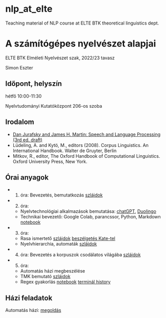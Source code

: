# nlp_at_elte
Teaching material of NLP course at ELTE BTK theoretical linguistics dept.

# A számítógépes nyelvészet alapjai

ELTE BTK Elméleti Nyelvészet szak, 2022/23 tavasz

Simon Eszter

## Időpont, helyszín

hétfő 10:00-11:30

Nyelvtudományi Kutatóközpont 206-os szoba 

## Irodalom

- [Dan Jurafsky and James H. Martin: Speech and Language Processing (3rd ed. draft)](https://web.stanford.edu/~jurafsky/slp3/)
- Lüdeling, A. and Kytö, M., editors (2008). Corpus Linguistics. An International Handbook. Walter de Gruyter, Berlin
- Mitkov, R., editor, The Oxford Handbook of Computational Linguistics. Oxford University Press, New York.

## Órai anyagok

* 1. óra: Bevezetés, bemutatkozás [szlájdok](nlp_at_elte.pdf)
* 2. óra: 
  * Nyelvtechnológiai alkalmazások bemutatása: [chatGPT](Chat_GPT.pptx), [Duolingo](https://docs.google.com/document/d/1UpUkHnkx_8_gB4gPkTUgEBQ0_AJp8VgM7NEV7wzRLzc/edit?usp=sharing)
  * Technikai bevezető: Google Colab, parancssor, Python, Markdown [notebook](https://colab.research.google.com/drive/1Cgg9TROh0kcs0vQR6MerF1XmFCc8TANZ?usp=share_link)
* 3. óra: 
  * Rasa ismertető [szlájdok](https://drive.google.com/file/d/1ZNEwXYBnge24KAxidL3Hp_DzOvOMWF6l/view?usp=sharing) [beszélgetés Kate-tel](https://drive.google.com/file/d/1_uznAYgmNrlmKrOSdu-DWYSACpTpZx04/view?usp=sharing)
  * Nyelvhierarchia, automaták [szlájdok](nlp_at_elte3.pdf)
* 4. óra: Bevezetés a korpuszok csodálatos világába [szlájdok](nlp_at_elte4.pdf)
* 5. óra: 
  * Automatás házi megbeszélése
  * TMK bemutató [szlájdok](tmk_roviden.pdf)
  * Regex gyakorlás [notebook](https://colab.research.google.com/drive/1WR-p3wOvA_cejp4qBsCWv0o_P5qiIlBk?usp=sharing) [terminál history](terminal_history.txt) 

## Házi feladatok

Automatás házi: [megoldás](automata_hf.pdf)

